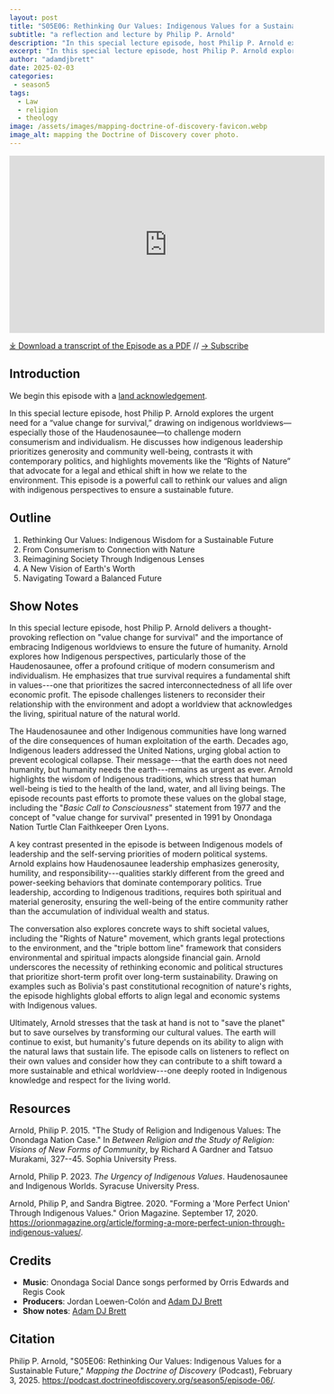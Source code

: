 ```yaml
---
layout: post
title: "S05E06: Rethinking Our Values: Indigenous Values for a Sustainable Future" 
subtitle: "a reflection and lecture by Philip P. Arnold"
description: "In this special lecture episode, host Philip P. Arnold explores the urgent need for a value change for survival"
excerpt: "In this special lecture episode, host Philip P. Arnold explores the urgent need for a value change for survival"
author: "adamdjbrett"
date: 2025-02-03
categories: 
 - season5
tags: 
  - Law
  - religion
  - theology
image: /assets/images/mapping-doctrine-of-discovery-favicon.webp
image_alt: mapping the Doctrine of Discovery cover photo.
---
```

<iframe width="560" height="315" src="https://www.youtube.com/embed/9mNtsmpoUuc?si=2OG7qOpAo1Q06zyW" title="YouTube video player" frameborder="0" allow="accelerometer; autoplay; clipboard-write; encrypted-media; gyroscope; picture-in-picture; web-share" referrerpolicy="strict-origin-when-cross-origin" allowfullscreen></iframe>


<div id="buzzsprout-player-16542346"></div><script src="https://www.buzzsprout.com/1926214/episodes/16542346-s05e06-rethinking-our-values-indigenous-values-for-a-sustainable-future.js?container_id=buzzsprout-player-16542346&player=small" type="text/javascript" charset="utf-8"></script>

[⤓ Download a transcript of the Episode as a PDF](/assets/pdfs/S05E06-indigenous-values.pdf) // [→ Subscribe](/subscribe/)

## Introduction

We begin this episode with a [land acknowledgement](https://podcast.doctrineofdiscovery.org/land/).

In this special lecture episode, host Philip P. Arnold explores the urgent need for a “value change for survival,” drawing on indigenous worldviews—especially those of the Haudenosaunee—to challenge modern consumerism and individualism. He discusses how indigenous leadership prioritizes generosity and community well-being, contrasts it with contemporary politics, and highlights movements like the “Rights of Nature” that advocate for a legal and ethical shift in how we relate to the environment. This episode is a powerful call to rethink our values and align with indigenous perspectives to ensure a sustainable future.

## Outline
1. Rethinking Our Values: Indigenous Wisdom for a Sustainable Future
2. From Consumerism to Connection with Nature
3. Reimagining Society Through Indigenous Lenses
4. A New Vision of Earth's Worth
5. Navigating Toward a Balanced Future

## Show Notes

In this special lecture episode, host Philip P. Arnold delivers a thought-provoking reflection on "value change for survival" and the importance of embracing Indigenous worldviews to ensure the future of humanity. Arnold explores how Indigenous perspectives, particularly those of the Haudenosaunee, offer a profound critique of modern consumerism and individualism. He emphasizes that true survival requires a fundamental shift in values---one that prioritizes the sacred interconnectedness of all life over economic profit. The episode challenges listeners to reconsider their relationship with the environment and adopt a worldview that acknowledges the living, spiritual nature of the natural world.

The Haudenosaunee and other Indigenous communities have long warned of the dire consequences of human exploitation of the earth. Decades ago, Indigenous leaders addressed the United Nations, urging global action to prevent ecological collapse. Their message---that the earth does not need humanity, but humanity needs the earth---remains as urgent as ever. Arnold highlights the wisdom of Indigenous traditions, which stress that human well-being is tied to the health of the land, water, and all living beings. The episode recounts past efforts to promote these values on the global stage, including the "*Basic Call to Consciousness*" statement from 1977 and the concept of "value change for survival" presented in 1991 by Onondaga Nation Turtle Clan Faithkeeper Oren Lyons.

A key contrast presented in the episode is between Indigenous models of leadership and the self-serving priorities of modern political systems. Arnold explains how Haudenosaunee leadership emphasizes generosity, humility, and responsibility---qualities starkly different from the greed and power-seeking behaviors that dominate contemporary politics. True leadership, according to Indigenous traditions, requires both spiritual and material generosity, ensuring the well-being of the entire community rather than the accumulation of individual wealth and status.

The conversation also explores concrete ways to shift societal values, including the "Rights of Nature" movement, which grants legal protections to the environment, and the "triple bottom line" framework that considers environmental and spiritual impacts alongside financial gain. Arnold underscores the necessity of rethinking economic and political structures that prioritize short-term profit over long-term sustainability. Drawing on examples such as Bolivia's past constitutional recognition of nature's rights, the episode highlights global efforts to align legal and economic systems with Indigenous values.

Ultimately, Arnold stresses that the task at hand is not to "save the planet" but to save ourselves by transforming our cultural values. The earth will continue to exist, but humanity's future depends on its ability to align with the natural laws that sustain life. The episode calls on listeners to reflect on their own values and consider how they can contribute to a shift toward a more sustainable and ethical worldview---one deeply rooted in Indigenous knowledge and respect for the living world.

## Resources
Arnold, Philip P. 2015. "The Study of Religion and Indigenous Values: The Onondaga Nation Case." In *Between Religion and the Study of Religion: Visions of New Forms of Community*, by Richard A Gardner and Tatsuo Murakami, 327--45. Sophia University Press.

Arnold, Philip P. 2023. *The Urgency of Indigenous Values*. Haudenosaunee and Indigenous Worlds. Syracuse University Press.

Arnold, Philip P, and Sandra Bigtree. 2020. "Forming a 'More Perfect Union' Through Indigenous Values." Orion Magazine. September 17, 2020. <https://orionmagazine.org/article/forming-a-more-perfect-union-through-indigenous-values/>.


## Credits

- **Music**: Onondaga Social Dance songs performed by Orris Edwards and Regis Cook
- **Producers**: Jordan Loewen-Colón and [Adam DJ Brett](https://adamdjbrett.com)
- **Show notes**: [Adam DJ Brett](https://adamdjbrett.com)

## Citation

Philip P. Arnold, "S05E06: Rethinking Our Values: Indigenous Values for a Sustainable Future," _Mapping the Doctrine of Discovery_ (Podcast), February 3, 2025. <https://podcast.doctrineofdiscovery.org/season5/episode-06/>.
